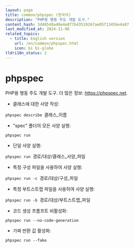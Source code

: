```yaml
---
layout: page
title: common/phpspec (한국어)
description: "PHP용 행동 주도 개발 도구."
content_hash: 3d48548a48e4e8f7b43519267ae0571345be4a87
last_modified_at: 2024-11-06
related_topics:
  - title: English version
    url: /en/common/phpspec.html
    icon: bi bi-globe
tldri18n_status: 2
---
```

# phpspec

PHP용 행동 주도 개발 도구.
더 많은 정보: <https://phpspec.net>.

- 클래스에 대한 사양 작성:

`phpspec describe `<span class="tldr-var badge badge-pill bg-dark-lm bg-white-dm text-white-lm text-dark-dm font-weight-bold">클래스_이름</span>

- "spec" 폴더의 모든 사양 실행:

`phpspec run`

- 단일 사양 실행:

`phpspec run `<span class="tldr-var badge badge-pill bg-dark-lm bg-white-dm text-white-lm text-dark-dm font-weight-bold">경로/대상/클래스_사양_파일</span>

- 특정 구성 파일을 사용하여 사양 실행:

`phpspec run -c `<span class="tldr-var badge badge-pill bg-dark-lm bg-white-dm text-white-lm text-dark-dm font-weight-bold">경로/대상/구성_파일</span>

- 특정 부트스트랩 파일을 사용하여 사양 실행:

`phpspec run -b `<span class="tldr-var badge badge-pill bg-dark-lm bg-white-dm text-white-lm text-dark-dm font-weight-bold">경로/대상/부트스트랩_파일</span>

- 코드 생성 프롬프트 비활성화:

`phpspec run --no-code-generation`

- 가짜 반환 값 활성화:

`phpspec run --fake`
